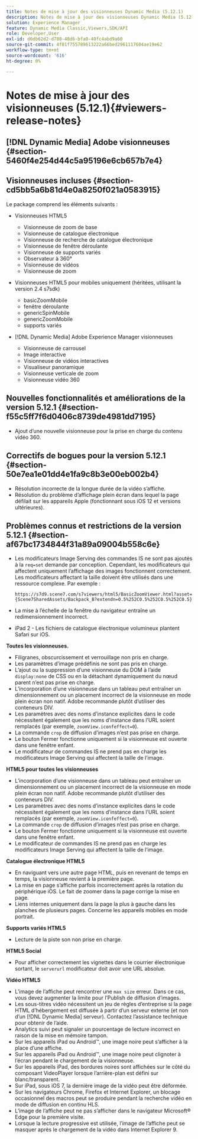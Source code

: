 ```yaml
---
title: Notes de mise à jour des visionneuses Dynamic Media (5.12.1)
description: Notes de mise à jour des visionneuses Dynamic Media (5.12.1)
solution: Experience Manager
feature: Dynamic Media Classic,Viewers,SDK/API
role: Developer,User
exl-id: d6db62d2-d780-48d6-bfa0-40fc4abd9a60
source-git-commit: 4f81f755789613222a66bed2961117604ae19e62
workflow-type: tm+mt
source-wordcount: '616'
ht-degree: 0%

---
```


# Notes de mise à jour des visionneuses (5.12.1){#viewers-release-notes}

## [!DNL Dynamic Media] Adobe visionneuses {#section-5460f4e254d44c5a95196e6cb657b7e4}

## Visionneuses incluses {#section-cd5bb5a6b81d4e0a8250f021a0583915}

Le package comprend les éléments suivants :

* Visionneuses HTML5

   * Visionneuse de zoom de base
   * Visionneuse de catalogue électronique
   * Visionneuse de recherche de catalogue électronique
   * Visionneuse de fenêtre déroulante
   * Visionneuse de supports variés
   * Observateur à 360°
   * Visionneuse de vidéos
   * Visionneuse de zoom

* Visionneuses HTML5 pour mobiles uniquement (héritées, utilisant la version 2.4 s7sdk)

   * basicZoomMobile
   * fenêtre déroulante
   * genericSpinMobile
   * genericZoomMobile
   * supports variés

* [!DNL Dynamic Media] Adobe Experience Manager visionneuses

   * Visionneuse de carrousel
   * Image interactive
   * Visionneuse de vidéos interactives
   * Visualiseur panoramique
   * Visionneuse verticale de zoom
   * Visionneuse vidéo 360

## Nouvelles fonctionnalités et améliorations de la version 5.12.1 {#section-f55c5ff7f6d0406c8739de4981dd7195}

* Ajout d’une nouvelle visionneuse pour la prise en charge du contenu vidéo 360.

## Correctifs de bogues pour la version 5.12.1 {#section-50e7ea1e01dd4e1fa9c8b3e00eb002b4}

* Résolution incorrecte de la longue durée de la vidéo s’affiche.
* Résolution du problème d’affichage plein écran dans lequel la page défilait sur les appareils Apple (fonctionnant sous iOS 12 et versions ultérieures).

## Problèmes connus et restrictions de la version 5.12.1 {#section-af67bc1734844f31a89a09004b558c6e}

* Les modificateurs Image Serving des commandes IS ne sont pas ajoutés à la `req=set` demande par conception. Cependant, les modificateurs qui affectent uniquement l’affichage des images fonctionnent correctement. Les modificateurs affectant la taille doivent être utilisés dans une ressource complexe. Par exemple :

  `https://s7d9.scene7.com/s7viewers/html5/BasicZoomViewer.html?asset= {Scene7SharedAssets/Backpack_B?extendn=0.5%252C0.5%252C0.5%252C0.5}`

* La mise à l’échelle de la fenêtre du navigateur entraîne un redimensionnement incorrect.
* iPad 2 - Les fichiers de catalogue électronique volumineux plantent Safari sur iOS.

**Toutes les visionneuses.**

* Filigranes, obscurcissement et verrouillage non pris en charge.
* Les paramètres d’image prédéfinis ne sont pas pris en charge.
* L’ajout ou la suppression d’une visionneuse du DOM à l’aide `display:none` de CSS ou en la détachant dynamiquement du nœud parent n’est pas prise en charge.
* L’incorporation d’une visionneuse dans un tableau peut entraîner un dimensionnement ou un placement incorrect de la visionneuse en mode plein écran non natif. Adobe recommande plutôt d’utiliser des conteneurs DIV.
* Les paramètres avec des noms d’instance explicites dans le code nécessitent également que les noms d’instance dans l’URL soient remplacés (par exemple, `zoomView.iconfeffect=0`).
* La commande `crop` de diffusion d’images n’est pas prise en charge.
* Le bouton Fermer fonctionne uniquement si la visionneuse est ouverte dans une fenêtre enfant.
* Le modificateur de commandes IS ne prend pas en charge les modificateurs Image Serving qui affectent la taille de l’image.

**HTML5 pour toutes les visionneuses**

* L’incorporation d’une visionneuse dans un tableau peut entraîner un dimensionnement ou un placement incorrect de la visionneuse en mode plein écran non natif. Adobe recommande plutôt d’utiliser des conteneurs DIV.
* Les paramètres avec des noms d’instance explicites dans le code nécessitent également que les noms d’instance dans l’URL soient remplacés (par exemple, `zoomView.iconfeffect=0`).
* La commande `crop` de diffusion d’images n’est pas prise en charge.
* Le bouton Fermer fonctionne uniquement si la visionneuse est ouverte dans une fenêtre enfant.
* Le modificateur de commandes IS ne prend pas en charge les modificateurs Image Serving qui affectent la taille de l’image.

**Catalogue électronique HTML5**

* En naviguant vers une autre page HTML, puis en revenant de temps en temps, la visionneuse revient à la première page.
* La mise en page s’affiche parfois incorrectement après la rotation du périphérique iOS. Le fait de zoomer dans la page corrige la mise en page.
* Liens internes uniquement dans la page la plus à gauche dans les planches de plusieurs pages. Concerne les appareils mobiles en mode portrait.

**Supports variés HTML5**

* Lecture de la piste son non prise en charge.

**HTML5 Social**

* Pour afficher correctement les vignettes dans le courrier électronique sortant, le `serverurl` modificateur doit avoir une URL absolue.

**Vidéo HTML5**

* L’image de l’affiche peut rencontrer une `max size` erreur. Dans ce cas, vous devez augmenter la limite pour l’Publish de diffusion d’images.
* Les sous-titres vidéo nécessitent un jeu de règles d’entreprise si la page HTML d’hébergement est diffusée à partir d’un serveur externe (et non d’un [!DNL Dynamic Media] serveur). Contactez l’assistance technique pour obtenir de l’aide.
* Analytics suivi peut signaler un pourcentage de lecture incorrect en raison de la mise en mémoire tampon.
* Sur les appareils iPad ou Android™, une image noire peut s’afficher à la place d’une affiche.
* Sur les appareils iPad ou Android™, une image noire peut clignoter à l’écran pendant le chargement de la visionneuse.
* Sur les appareils iPad, des bordures noires sont affichées sur le côté du composant VideoPlayer lorsque l’arrière-plan est défini sur blanc/transparent.
* Sur iPad, sous iOS 7, la dernière image de la vidéo peut être déformée.
* Sur les navigateurs Chrome, Firefox et Internet Explorer, un blocage occasionnel des macros peut se produire pendant la recherche vidéo en mode de diffusion en continu HLS.
* L’image de l’affiche peut ne pas s’afficher dans le navigateur Microsoft® Edge pour la première visite.
* Lorsque la lecture progressive est utilisée, l’image de l’affiche peut se masquer après le chargement de la vidéo dans Internet Explorer 9.
